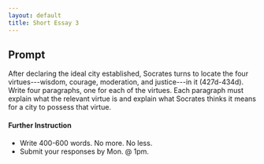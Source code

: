 ```yaml
---
layout: default
title: Short Essay 3
---
```



## Prompt ##

After declaring the ideal city established, Socrates turns to locate the four virtues---wisdom, courage, moderation, and justice---in it (427d-434d). Write four paragraphs, one for each of the virtues. Each paragraph must explain what the relevant virtue is and explain what Socrates thinks it means for a city to possess that virtue. 


#### Further Instruction ####
 
+ Write 400-600 words. No more. No less. 
+ Submit your responses by Mon. @ 1pm.